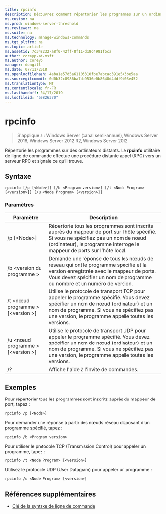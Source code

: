 ```yaml
---
title: rpcinfo
description: Découvrez comment répertorier les programmes sur un ordinateur distant.
ms.custom: na
ms.prod: windows-server-threshold
ms.reviewer: na
ms.suite: na
ms.technology: manage-windows-commands
ms.tgt_pltfrm: na
ms.topic: article
ms.assetid: 7c342232-a8f0-42ff-8f11-d18c4981f5ca
author: coreyp-at-msft
ms.author: coreyp
manager: dongill
ms.date: 07/11/2018
ms.openlocfilehash: 4aba1e57d5a61103310fbe7abcac391e543be5aa
ms.sourcegitcommit: 0d0b32c8986ba7db9536e0b8648d4ddf9b03e452
ms.translationtype: MT
ms.contentlocale: fr-FR
ms.lasthandoff: 04/17/2019
ms.locfileid: "59826370"
---
```

# <a name="rpcinfo"></a>rpcinfo

>S'applique à : Windows Server (canal semi-annuel), Windows Server 2016, Windows Server 2012 R2, Windows Server 2012

Répertorie les programmes sur des ordinateurs distants. Le **rpcinfo** utilitaire de ligne de commande effectue une procédure distante appel (RPC) vers un serveur RPC et signale ce qu’il trouve. 

## <a name="syntax"></a>Syntaxe
```
rpcinfo [/p [<Node>]] [/b <Program version>] [/t <Node Program> [<version>]] [/u <Node Program> [<version>]]
```

### <a name="parameters"></a>Paramètres
|Paramètre|Description|
|-------|--------|
|/p [\<Node>]|Répertorie tous les programmes sont inscrits auprès du mappeur de port sur l’hôte spécifié. Si vous ne spécifiez pas un nom de nœud (ordinateur), le programme interroge le mappeur de ports sur l’hôte local.|
|/b \<version du programme >|Demande une réponse de tous les nœuds de réseau qui ont le programme spécifié et la version enregistrée avec le mappeur de ports. Vous devez spécifier un nom de programme ou nombre et un numéro de version.|
|/t \<nœud programme > [\<version >]|Utilise le protocole de transport TCP pour appeler le programme spécifié. Vous devez spécifier un nom de nœud (ordinateur) et un nom de programme. Si vous ne spécifiez pas une version, le programme appelle toutes les versions.|
|/u \<nœud programme > [\<version >]|Utilise le protocole de transport UDP pour appeler le programme spécifié. Vous devez spécifier un nom de nœud (ordinateur) et un nom de programme. Si vous ne spécifiez pas une version, le programme appelle toutes les versions.|
|/?|Affiche l'aide à l'invite de commandes.|

## <a name="BKMK_Examples"></a>Exemples
Pour répertorier tous les programmes sont inscrits auprès du mappeur de port, tapez :
```
rpcinfo /p [<Node>]
```
Pour demander une réponse à partir des nœuds réseau disposant d’un programme spécifié, tapez :
```
rpcinfo /b <Program version>
```
Pour utiliser le protocole TCP (Transmission Control) pour appeler un programme, tapez :
```
rpcinfo /t <Node Program> [<version>]
```
Utilisez le protocole UDP (User Datagram) pour appeler un programme :
```
rpcinfo /u <Node Program> [<version>]
```

## <a name="additional-references"></a>Références supplémentaires
-   [Clé de la syntaxe de ligne de commande](command-line-syntax-key.md)
